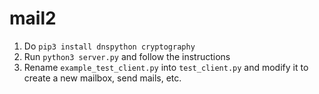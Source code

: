 mail2
=====

1. Do `pip3 install dnspython cryptography`
3. Run `python3 server.py` and follow the instructions
5. Rename `example_test_client.py` into `test_client.py` and modify it to create a new mailbox, send mails, etc.